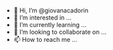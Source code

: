 - 👋 Hi, I’m @giovanacadorin
- 👀 I’m interested in ...
- 🌱 I’m currently learning ...
- 💞️ I’m looking to collaborate on ...
- 📫 How to reach me ...

<!---
giovanacadorin/giovanacadorin is a ✨ special ✨ repository because its `README.md` (this file) appears on your GitHub profile.
You can click the Preview link to take a look at your changes.
--->

